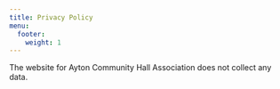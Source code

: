 ```yaml
---
title: Privacy Policy
menu:
  footer:
    weight: 1
---
```


The website for Ayton Community Hall Association does not collect any data.
